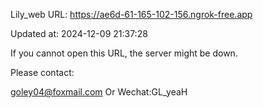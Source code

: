 Lily_web URL: https://ae6d-61-165-102-156.ngrok-free.app

Updated at: 2024-12-09 21:37:28

If you cannot open this URL, the server might be down.

Please contact: 

goley04@foxmail.com Or Wechat:GL_yeaH